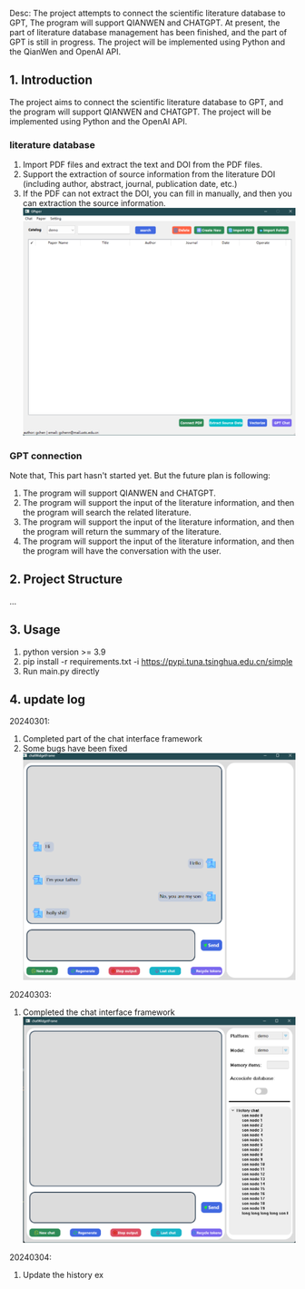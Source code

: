 Desc: The project attempts to connect the scientific literature database to GPT, The program will support QIANWEN and CHATGPT. At present, the part of literature database management has been finished, and the part of GPT is still in progress. The project will be implemented using Python and the QianWen and OpenAI API.

## 1. Introduction

The project aims to connect the scientific literature database to GPT, and the program will support QIANWEN and CHATGPT. The project will be implemented using Python and the OpenAI API.

### literature database
1. Import PDF files and extract the text and DOI from the PDF files.
2. Support the extraction of source information from the literature DOI (including author, abstract, journal, publication date, etc.)
3. If the PDF can not extract the DOI, you can fill in manually, and then you can extraction the source information.
![paperWidgetDemo](./images/paperWidgetShow.png "paperWidgetShow")

### GPT connection
Note that, This part hasn't started yet. But the future plan is following:
1. The program will support QIANWEN and CHATGPT.
2. The program will support the input of the literature information, and then the program will search the related literature.
3. The program will support the input of the literature information, and then the program will return the summary of the literature.
4. The program will support the input of the literature information, and then the program will have the conversation with the user.

## 2. Project Structure
...

## 3. Usage
1. python version >= 3.9
2. pip install -r requirements.txt -i https://pypi.tuna.tsinghua.edu.cn/simple
3. Run main.py directly

## 4. update log
20240301: 
1. Completed part of the chat interface framework
2. Some bugs have been fixed
![chatWidgetDemo](./images/chatWidgetUpdate1.png "chatWidgetUpdate1")

20240303:
1. Completed the chat interface framework
![chatWidgetDemo](./images/chatWidgetUpdate2.png "chatWidgetUpdate2")

20240304:
1. Update the history ex